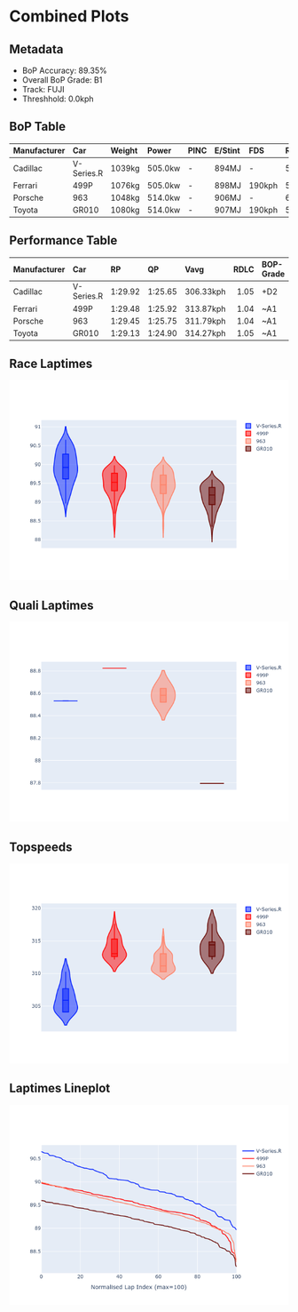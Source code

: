 # Combined Plots

## Metadata

- BoP Accuracy: 89.35%
- Overall BoP Grade: B1
- Track: FUJI
- Threshhold: 0.0kph

## BoP Table
| Manufacturer   | Car        | Weight   | Power   | PINC   | E/Stint   | FDS    | RDP    | QDP    | TDP    |
|:---------------|:-----------|:---------|:--------|:-------|:----------|:-------|:-------|:-------|:-------|
| Cadillac       | V-Series.R | 1039kg   | 505.0kw | -      | 894MJ     | -      | 53.88% | 50.00% | 21.12% |
| Ferrari        | 499P       | 1076kg   | 505.0kw | -      | 898MJ     | 190kph | 57.89% | 20.00% | 4.15%  |
| Porsche        | 963        | 1048kg   | 514.0kw | -      | 906MJ     | -      | 60.72% | 25.00% | 10.69% |
| Toyota         | GR010      | 1080kg   | 514.0kw | -      | 907MJ     | 190kph | 56.77% | 25.00% | 2.48%  |

## Performance Table
| Manufacturer   | Car        | RP      | QP      | Vavg      |   RDLC | BOP-Grade   | Match   |
|:---------------|:-----------|:--------|:--------|:----------|-------:|:------------|:--------|
| Cadillac       | V-Series.R | 1:29.92 | 1:25.65 | 306.33kph |   1.05 | +D2         | 61.02%  |
| Ferrari        | 499P       | 1:29.48 | 1:25.92 | 313.87kph |   1.04 | ~A1         | 99.24%  |
| Porsche        | 963        | 1:29.45 | 1:25.75 | 311.79kph |   1.04 | ~A1         | 99.05%  |
| Toyota         | GR010      | 1:29.13 | 1:24.90 | 314.27kph |   1.05 | ~A1         | 98.08%  |

## Race Laptimes
![Race Laptimes](images/race_violin.png)

## Quali Laptimes
![Quali Laptimes](images/quali_violin.png)

## Topspeeds
![Topspeeds](images/topspeed_violin.png)

## Laptimes Lineplot
![Laptimes Lineplot](images/laptime_line.png)

